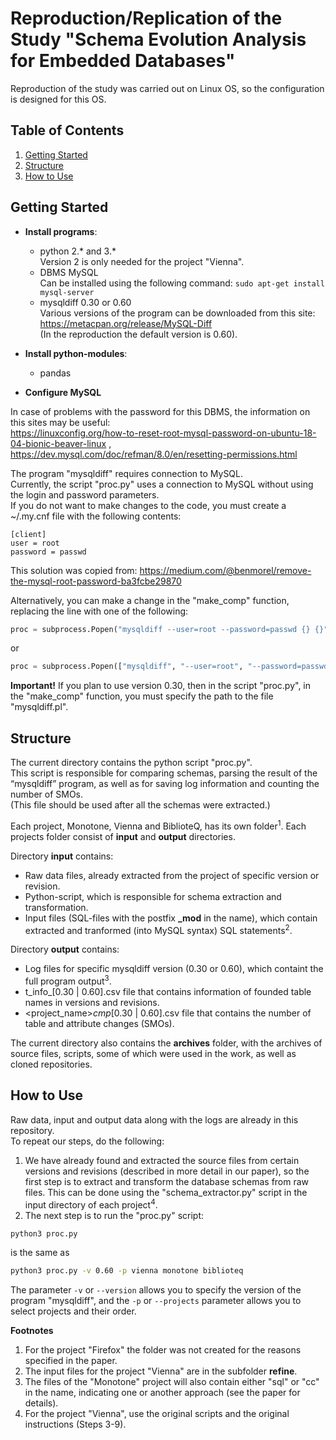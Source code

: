# Reproduction/Replication of the Study "Schema Evolution Analysis for Embedded Databases"
Reproduction of the study was carried out on Linux OS, so the configuration is designed for this OS.

## Table of Contents

1. [Getting Started](#getting-started)
2. [Structure](#structure)
3. [How to Use](#how-to-use)


## Getting Started

* **Install programs**:
   * python 2.* and 3.*<br/>
Version 2 is only needed for the project "Vienna".
   * DBMS MySQL<br/>
Can be installed using the following command: `sudo apt-get install mysql-server`
   * mysqldiff 0.30 or 0.60<br/>
Various versions of the program can be downloaded from this site: https://metacpan.org/release/MySQL-Diff<br/>
(In the reproduction the default version is 0.60).


* **Install python-modules**:
   * pandas


* **Configure MySQL**<br/>

In case of problems with the password for this DBMS, the information on this sites may be useful:<br/>
https://linuxconfig.org/how-to-reset-root-mysql-password-on-ubuntu-18-04-bionic-beaver-linux ,<br/>
https://dev.mysql.com/doc/refman/8.0/en/resetting-permissions.html

The program "mysqldiff" requires connection to MySQL.<br/>
Currently, the script "proc.py" uses a connection to MySQL without using the login and password parameters.<br/>
If you do not want to make changes to the code, you must create a ~/.my.cnf file with the following contents:
```
[client]
user = root
password = passwd
```
This solution was copied from: https://medium.com/@benmorel/remove-the-mysql-root-password-ba3fcbe29870<br/>

Alternatively, you can make a change in the "make_comp" function, replacing the line with one of the following:
```python
proc = subprocess.Popen("mysqldiff --user=root --password=passwd {} {}".format(file_1, file_2), shell=True,
```
or
```python
proc = subprocess.Popen(["mysqldiff", "--user=root", "--password=passwd", file_1, file_2],
```

**Important!**
If you plan to use version 0.30, then in the script "proc.py", in the "make_comp" function, you must specify the path to the file "mysqldiff.pl".


## Structure

The current directory contains the python script "proc.py".<br/>
This script is responsible for comparing schemas, parsing the result of the “mysqldiff” program, as well as for saving log information and counting the number of SMOs.<br/>
(This file should be used after all the schemas were extracted.)

Each project, Monotone, Vienna and BiblioteQ, has its own folder<sup>1</sup>.
Each projects folder consist of __input__ and __output__ directories.

Directory __input__ contains:
   * Raw data files, already extracted from the project of specific version or revision.
   * Python-script, which is responsible for schema extraction and transformation.
   * Input files (SQL-files with the postfix **_mod** in the name), which contain extracted and tranformed (into MySQL syntax) SQL statements<sup>2</sup>.

Directory __output__ contains:
   * Log files for specific mysqldiff version (0.30 or 0.60), which containt the full program output<sup>3</sup>.
   * t_info_[0.30 | 0.60].csv file that contains information of founded table names in versions and revisions.
   * <project_name>_cmp_[0.30 | 0.60].csv file that contains the number of table and attribute changes (SMOs).

The current directory also contains the __archives__ folder, with the archives of source files, scripts, some of which were used in the work, as well as cloned repositories.

## How to Use

Raw data, input and output data along with the logs are already in this repository.<br/>
To repeat our steps, do the following:<br/>
   1. We have already found and extracted the source files from certain versions and revisions (described in more detail in our paper), so the first step is to extract and transform the database schemas from raw files.
This can be done using the "schema_extractor.py" script in the input directory of each project<sup>4</sup>.
   2. The next step is to run the "proc.py" script:
```bash
python3 proc.py
```
is the same as
```bash
python3 proc.py -v 0.60 -p vienna monotone biblioteq
```
The parameter `-v` or `--version` allows you to specify the version of the program "mysqldiff", and the `-p` or `--projects` parameter allows you to select projects and their order.


__Footnotes__
1. For the project "Firefox" the folder was not created for the reasons specified in the paper.
2. The input files for the project "Vienna" are in the subfolder __refine__.
3. The files of the "Monotone" project will also contain either "sql" or "cc" in the name, indicating one or another approach (see the paper for details).
4. For the project "Vienna", use the original scripts and the original instructions (Steps 3-9).
